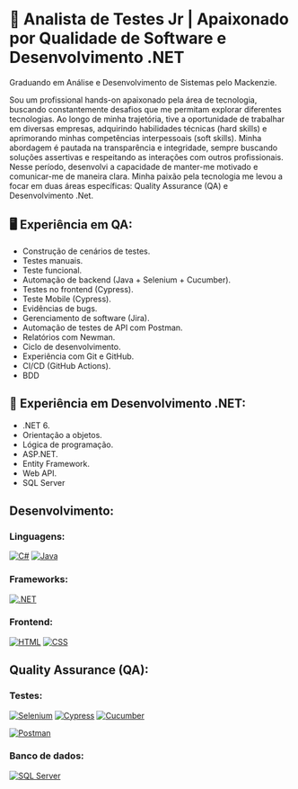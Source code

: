# 🚀 Analista de Testes Jr | Apaixonado por Qualidade de Software e Desenvolvimento .NET

Graduando em Análise e Desenvolvimento de Sistemas pelo Mackenzie.

Sou um profissional hands-on apaixonado pela área de tecnologia, buscando constantemente desafios que me permitam explorar diferentes tecnologias. Ao longo de minha trajetória, tive a oportunidade de trabalhar em diversas empresas, adquirindo habilidades técnicas (hard skills) e aprimorando minhas competências interpessoais (soft skills). Minha abordagem é pautada na transparência e integridade, sempre buscando soluções assertivas e respeitando as interações com outros profissionais. Nesse período, desenvolvi a capacidade de manter-me motivado e comunicar-me de maneira clara. Minha paixão pela tecnologia me levou a focar em duas áreas específicas: Quality Assurance (QA) e Desenvolvimento .Net.

## 🖥️ Experiência em QA:

- Construção de cenários de testes.
- Testes manuais.
- Teste funcional.
- Automação de backend (Java + Selenium + Cucumber).
- Testes no frontend (Cypress).
- Teste Mobile (Cypress).
- Evidências de bugs.
- Gerenciamento de software (Jira).
- Automação de testes de API com Postman.
- Relatórios com Newman.
- Ciclo de desenvolvimento.
- Experiência com Git e GitHub.
- CI/CD (GitHub Actions).
- BDD

## 🚀 Experiência em Desenvolvimento .NET:

- .NET 6.
- Orientação a objetos.
- Lógica de programação.
- ASP.NET.
- Entity Framework.
- Web API.
- SQL Server

## Desenvolvimento:

### Linguagens:
[![C#](https://img.shields.io/badge/C%23-239120?style=for-the-badge&logo=c-sharp&logoColor=white)]() [![Java](https://img.shields.io/badge/Java-007396?style=for-the-badge&logo=java&logoColor=white)]()

### Frameworks:
[![.NET](https://img.shields.io/badge/.NET-512BD4?style=for-the-badge&logo=dotnet&logoColor=white)]()

### Frontend:
[![HTML](https://img.shields.io/badge/HTML5-E34F26?style=for-the-badge&logo=html5&logoColor=white)]() [![CSS](https://img.shields.io/badge/CSS3-1572B6?style=for-the-badge&logo=css3&logoColor=white)]()

## Quality Assurance (QA):

### Testes:
[![Selenium](https://img.shields.io/badge/Selenium-43B02A?style=for-the-badge&logo=Selenium&logoColor=white)]() [![Cypress](https://img.shields.io/badge/Cypress-17202C?style=for-the-badge&logo=cypress&logoColor=white)]() [![Cucumber](https://img.shields.io/badge/Cucumber-23D96C?style=for-the-badge&logo=cucumber&logoColor=white)]()

[![Postman](https://img.shields.io/badge/Postman-FF6C37?style=for-the-badge&logo=postman&logoColor=white)]()

### Banco de dados:
[![SQL Server](https://img.shields.io/badge/SQL%20Server-CC2927?style=for-the-badge&logo=microsoft-sql-server&logoColor=white)]()

